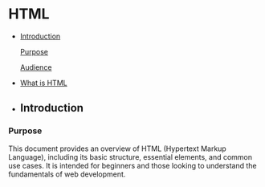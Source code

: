 # HTML 
- [Introduction](#Introduction)
  
     [Purpose](#Purpose)
  
     [Audience](#Audience)
  
- [What is HTML](#WhatisHTML)
     [](#)
     [](#)
     [](#)
     [](#)
     [](#)















































- ## Introduction
### Purpose

This document provides an overview of HTML (Hypertext Markup Language), including its basic structure, essential elements, and common use cases. It is intended for beginners and those looking to understand the fundamentals of web development.
     
